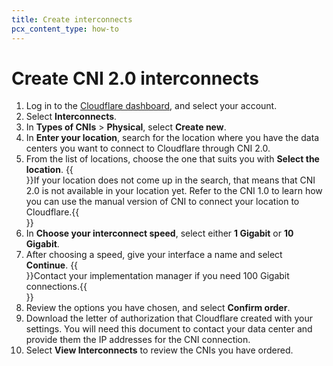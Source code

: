 ```yaml
---
title: Create interconnects
pcx_content_type: how-to
---
```


# Create CNI 2.0 interconnects

1. Log in to the [Cloudflare dashboard](https://developers.cloudflare.com/), and select your account.
2. Select **Interconnects**.
3. In **Types of CNIs** > **Physical**, select **Create new**.
4. In **Enter your location**, search for the location where you have the data centers you want to connect to Cloudflare through CNI 2.0.
5. From the list of locations, choose the one that suits you with **Select the location**.
    {{<Aside type="note">}}If your location does not come up in the search, that means that CNI 2.0 is not available in your location yet. Refer to the CNI 1.0 to learn how you can use the manual version of CNI to connect your location to Cloudflare.{{</Aside>}}
6. In **Choose your interconnect speed**, select either **1 Gigabit** or **10 Gigabit**.
7. After choosing a speed, give your interface a name and select **Continue**.
    {{<Aside type="note">}}Contact your implementation manager if you need 100 Gigabit connections.{{</Aside>}}
8. Review the options you have chosen, and select **Confirm order**.
9. Download the letter of authorization that Cloudflare created with your settings. You will need this document to contact your data center and provide them the IP addresses for the CNI connection.
10. Select **View Interconnects** to review the CNIs you have ordered.